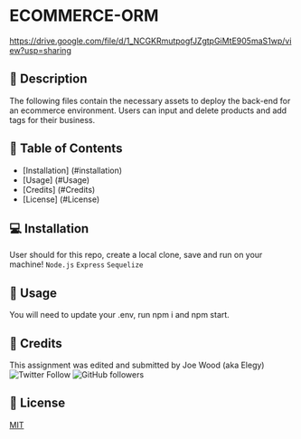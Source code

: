 # ECOMMERCE-ORM

https://drive.google.com/file/d/1_NCGKRmutpogfJZgtpGiMtE905maS1wp/view?usp=sharing

## :newspaper: Description 

The following files contain the necessary assets to deploy the back-end for an ecommerce environment. Users can input and delete products and add tags for their business.

## :bookmark_tabs: Table of Contents 

* [Installation] (#installation)
* [Usage] (#Usage)
* [Credits] (#Credits)
* [License] (#License)

## 💻 Installation  

User should for this repo, create a local clone, save and run on your machine!
`Node.js` `Express` `Sequelize`

## :floppy_disk: Usage

You will need to update your .env, run npm i and npm start.

## :card_index: Credits 

This assignment was edited and submitted by Joe Wood (aka Elegy) <br>
<img alt="Twitter Follow" src="https://img.shields.io/twitter/follow/xx_elegy_xx_?label=Elegy&style=social">
<img alt="GitHub followers" src="https://img.shields.io/github/followers/xxelegyxx?label=Follow&style=social">

## :ticket: License 

[MIT](https://choosealicense.com/licenses/mit/)
